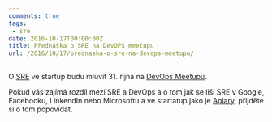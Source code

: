 ```yaml
---
comments: true
tags:
 - sre
date: 2016-10-17T00:00:00Z
title: Přednáška o SRE na DevOPS meetupu
url: /2016/10/17/prednaska-o-sre-na-devops-meetupu/
---
```


O [SRE](https://blog.prskavec.net/2016/03/co-to-je-sre/) ve startup budu mluvit 31. řijna na
[DevOps Meetupu](https://www.meetup.com/Prague-DevOps-Meetup/events/233883552/).

Pokud vás zajímá rozdíl mezi SRE a DevOps a o tom jak se liší SRE v Google, Facebooku, LinkendIn nebo Microsoftu a ve startatup jako je [Apiary](https://apiary.io), přijděte si o tom popovídat.
